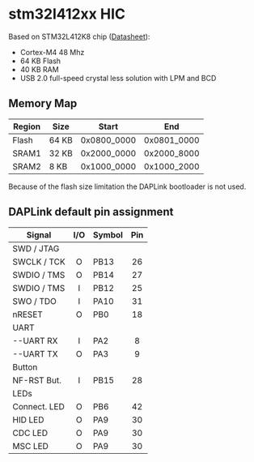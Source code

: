 # stm32l412xx HIC

Based on STM32L412K8 chip ([Datasheet](https://www.st.com/resource/en/datasheet/stm32l412k8.pdf)):
- Cortex-M4 48 Mhz
- 64 KB Flash
- 40 KB RAM
- USB 2.0 full-speed crystal less solution with LPM and BCD

## Memory Map

| Region   |  Size  | Start       | End         |
|----------|--------|-------------|-------------|
| Flash    | 64 KB  | 0x0800_0000 | 0x0801_0000 |
| SRAM1    | 32 KB  | 0x2000_0000 | 0x2000_8000 |
| SRAM2    |  8 KB  | 0x1000_0000 | 0x1000_2000 |

Because of the flash size limitation the DAPLink bootloader is not used.

## DAPLink default pin assignment

| Signal      | I/O | Symbol  | Pin |
|-------------|:---:|---------|:---:|
| SWD / JTAG  |
| SWCLK / TCK |  O  | PB13    |  26 | SPI2_SCK / USART3_CTS / TIM1_CH1N
| SWDIO / TMS |  O  | PB14    |  27 | SPI2_MISO / USRAT3_RTS / TIM1_CH2N
| SWDIO / TMS |  I  | PB12    |  25 | SPI2_NSS/ I1C1_SMBA/ USART3_CK / TIM1_BKIN
| SWO / TDO   |  I  | PA10    |  31 | USART1_RX / TIM1_CH3
| nRESET      |  O  | PB0     |  18 | ADC12_IN8 / TIM3_CH3 / TIM1_CH2N
| UART        |
| --UART RX     |  I  | PA2     |   8 | USART2_TX
| --UART TX     |  O  | PA3     |   9 | USART2_RX
| Button      |
| NF-RST But. |  I  | PB15    |  28 | SPI2_MOSI / TIM1_CH3N
| LEDs        |
| Connect. LED|  O  | PB6     |  42 | I2C1_SCL / TIM4_CH1 / USART1_TX
| HID LED     |  O  | PA9     |  30 | USART1_TX / TIM1_CH2
| CDC LED     |  O  | PA9     |  30 |
| MSC LED     |  O  | PA9     |  30 |

